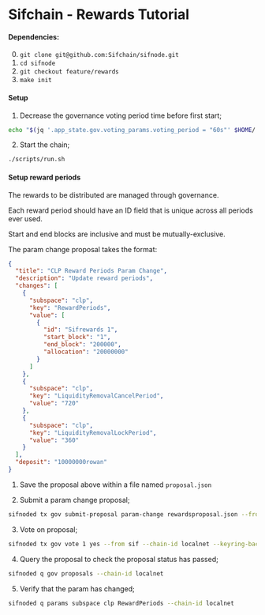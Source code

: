 # Sifchain - Rewards Tutorial

#### Dependencies:

0. `git clone git@github.com:Sifchain/sifnode.git`
1. `cd sifnode`
2. `git checkout feature/rewards`
3. `make init`

#### Setup

1. Decrease the governance voting period time before first start;
```bash
echo "$(jq '.app_state.gov.voting_params.voting_period = "60s"' $HOME/.sifnoded/config/genesis.json)" > $HOME/.sifnoded/config/genesis.json
```

2. Start the chain;
```bash
./scripts/run.sh
```

#### Setup reward periods

The rewards to be distributed are managed through governance.

Each reward period should have an ID field that is unique across all periods ever used.

Start and end blocks are inclusive and must be mutually-exclusive.

The param change proposal takes the format:

```json
{
  "title": "CLP Reward Periods Param Change",
  "description": "Update reward periods",
  "changes": [
    {
      "subspace": "clp",
      "key": "RewardPeriods",
      "value": [
        {
          "id": "Sifrewards 1",
          "start_block": "1",
          "end_block": "200000",
          "allocation": "20000000"
        }
      ]
    },
    {
      "subspace": "clp",
      "key": "LiquidityRemovalCancelPeriod",
      "value": "720"
    },
    {
      "subspace": "clp",
      "key": "LiquidityRemovalLockPeriod",
      "value": "360"
    }
  ],
  "deposit": "10000000rowan"
}
```

1. Save the proposal above within a file named `proposal.json`

2. Submit a param change proposal;
```bash
sifnoded tx gov submit-proposal param-change rewardsproposal.json --from sif --keyring-backend test --chain-id localnet -y
```

3. Vote on proposal;
```bash
sifnoded tx gov vote 1 yes --from sif --chain-id localnet --keyring-backend test -y
```

4. Query the proposal to check the proposal status has passed;
```bash
sifnoded q gov proposals --chain-id localnet
```

5. Verify that the param has changed;
```bash
sifnoded q params subspace clp RewardPeriods --chain-id localnet
```